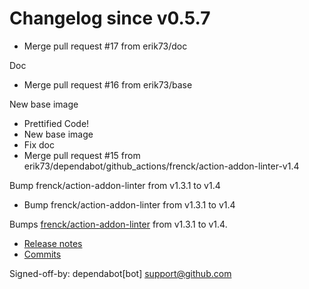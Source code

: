 # Changelog since v0.5.7
- Merge pull request #17 from erik73/doc

Doc 
- Merge pull request #16 from erik73/base

New base image 
- Prettified Code! 
- New base image 
- Fix doc 
- Merge pull request #15 from erik73/dependabot/github_actions/frenck/action-addon-linter-v1.4

Bump frenck/action-addon-linter from v1.3.1 to v1.4 
- Bump frenck/action-addon-linter from v1.3.1 to v1.4

Bumps [frenck/action-addon-linter](https://github.com/frenck/action-addon-linter) from v1.3.1 to v1.4.
- [Release notes](https://github.com/frenck/action-addon-linter/releases)
- [Commits](https://github.com/frenck/action-addon-linter/compare/v1.3.1...c82c5e9ca0ce5fc9b15756f1c0e39531b95d11b0)

Signed-off-by: dependabot[bot] <support@github.com> 
